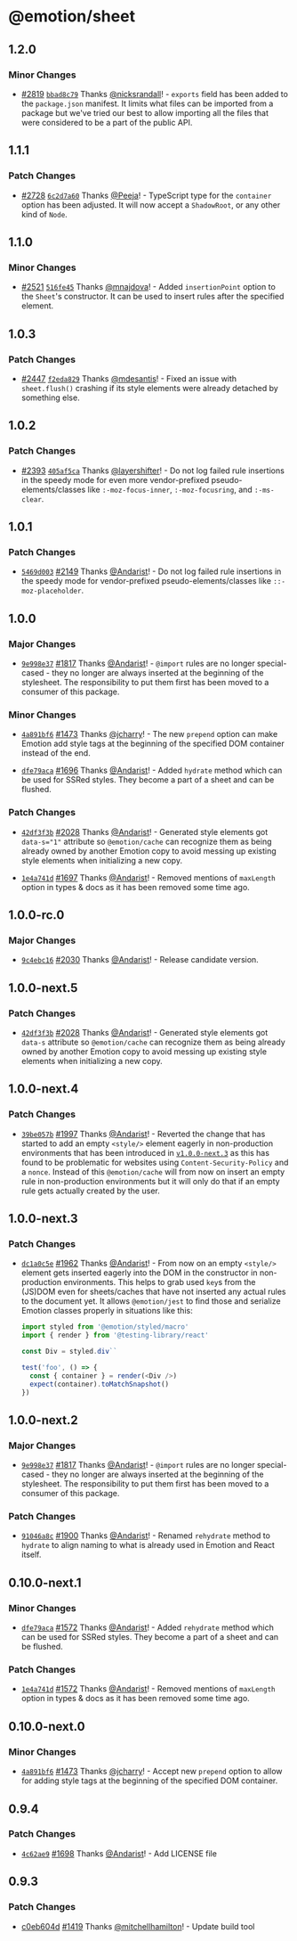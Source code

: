 # @emotion/sheet

## 1.2.0

### Minor Changes

- [#2819](https://github.com/emotion-js/emotion/pull/2819) [`bbad8c79`](https://github.com/emotion-js/emotion/commit/bbad8c79937f8dfd5d93bf485c1e9ec44124d228) Thanks [@nicksrandall](https://github.com/nicksrandall)! - `exports` field has been added to the `package.json` manifest. It limits what files can be imported from a package but we've tried our best to allow importing all the files that were considered to be a part of the public API.

## 1.1.1

### Patch Changes

- [#2728](https://github.com/emotion-js/emotion/pull/2728) [`6c2d7a60`](https://github.com/emotion-js/emotion/commit/6c2d7a6010af85502ae33d14dcbd3bb62ed7612e) Thanks [@Peeja](https://github.com/Peeja)! - TypeScript type for the `container` option has been adjusted. It will now accept a `ShadowRoot`, or any other kind of `Node`.

## 1.1.0

### Minor Changes

- [#2521](https://github.com/emotion-js/emotion/pull/2521) [`516fe45`](https://github.com/emotion-js/emotion/commit/516fe458058c9ec8218740472b301e935801ebbc) Thanks [@mnajdova](https://github.com/mnajdova)! - Added `insertionPoint` option to the `Sheet`'s constructor. It can be used to insert rules after the specified element.

## 1.0.3

### Patch Changes

- [#2447](https://github.com/emotion-js/emotion/pull/2447) [`f2eda829`](https://github.com/emotion-js/emotion/commit/f2eda8295429dd1892a06cbc9496321f2a55c10a) Thanks [@mdesantis](https://github.com/mdesantis)! - Fixed an issue with `sheet.flush()` crashing if its style elements were already detached by something else.

## 1.0.2

### Patch Changes

- [#2393](https://github.com/emotion-js/emotion/pull/2393) [`405af5ca`](https://github.com/emotion-js/emotion/commit/405af5ca01dcc0cac64227db082ce3f483e1bb46) Thanks [@layershifter](https://github.com/layershifter)! - Do not log failed rule insertions in the speedy mode for even more vendor-prefixed pseudo-elements/classes like `:-moz-focus-inner`, `:-moz-focusring`, and `:-ms-clear`.

## 1.0.1

### Patch Changes

- [`5469d003`](https://github.com/emotion-js/emotion/commit/5469d0034d055a34587e9d05332f6da4d4722b1c) [#2149](https://github.com/emotion-js/emotion/pull/2149) Thanks [@Andarist](https://github.com/Andarist)! - Do not log failed rule insertions in the speedy mode for vendor-prefixed pseudo-elements/classes like `::-moz-placeholder`.

## 1.0.0

### Major Changes

- [`9e998e37`](https://github.com/emotion-js/emotion/commit/9e998e3755c217027ad1be0af4c64644fe14c6bf) [#1817](https://github.com/emotion-js/emotion/pull/1817) Thanks [@Andarist](https://github.com/Andarist)! - `@import` rules are no longer special-cased - they no longer are always inserted at the beginning of the stylesheet. The responsibility to put them first has been moved to a consumer of this package.

### Minor Changes

- [`4a891bf6`](https://github.com/emotion-js/emotion/commit/4a891bf6a30e3bb37f8f32031fa75a571c637d9c) [#1473](https://github.com/emotion-js/emotion/pull/1473) Thanks [@jcharry](https://github.com/jcharry)! - The new `prepend` option can make Emotion add style tags at the beginning of the specified DOM container instead of the end.

* [`dfe79aca`](https://github.com/emotion-js/emotion/commit/dfe79aca696fc688f960218b16afee197926fe71) [#1696](https://github.com/emotion-js/emotion/pull/1696) Thanks [@Andarist](https://github.com/Andarist)! - Added `hydrate` method which can be used for SSRed styles. They become a part of a sheet and can be flushed.

### Patch Changes

- [`42df3f3b`](https://github.com/emotion-js/emotion/commit/42df3f3bc01526eed61cedba106d86b9e3807f9d) [#2028](https://github.com/emotion-js/emotion/pull/2028) Thanks [@Andarist](https://github.com/Andarist)! - Generated style elements got `data-s="1"` attribute so `@emotion/cache` can recognize them as being already owned by another Emotion copy to avoid messing up existing style elements when initializing a new copy.

* [`1e4a741d`](https://github.com/emotion-js/emotion/commit/1e4a741de6424d3d9c1f3ca9695e1953bed3a194) [#1697](https://github.com/emotion-js/emotion/pull/1697) Thanks [@Andarist](https://github.com/Andarist)! - Removed mentions of `maxLength` option in types & docs as it has been removed some time ago.

## 1.0.0-rc.0

### Major Changes

- [`9c4ebc16`](https://github.com/emotion-js/emotion/commit/9c4ebc160471097c5d04fb92dba3ed0df870bb63) [#2030](https://github.com/emotion-js/emotion/pull/2030) Thanks [@Andarist](https://github.com/Andarist)! - Release candidate version.

## 1.0.0-next.5

### Patch Changes

- [`42df3f3b`](https://github.com/emotion-js/emotion/commit/42df3f3bc01526eed61cedba106d86b9e3807f9d) [#2028](https://github.com/emotion-js/emotion/pull/2028) Thanks [@Andarist](https://github.com/Andarist)! - Generated style elements got `data-s` attribute so `@emotion/cache` can recognize them as being already owned by another Emotion copy to avoid messing up existing style elements when initializing a new copy.

## 1.0.0-next.4

### Patch Changes

- [`39be057b`](https://github.com/emotion-js/emotion/commit/39be057b1a0c6b76f2cb7a455cb8bc35fe875ba0) [#1997](https://github.com/emotion-js/emotion/pull/1997) Thanks [@Andarist](https://github.com/Andarist)! - Reverted the change that has started to add an empty `<style/>` element eagerly in non-production environments that has been introduced in [`v1.0.0-next.3`](https://github.com/emotion-js/emotion/blob/next/packages/sheet/CHANGELOG.md#100-next3) as this has found to be problematic for websites using `Content-Security-Policy` and a `nonce`. Instead of this `@emotion/cache` will from now on insert an empty rule in non-production environments but it will only do that if an empty rule gets actually created by the user.

## 1.0.0-next.3

### Patch Changes

- [`dc1a0c5e`](https://github.com/emotion-js/emotion/commit/dc1a0c5ed78b27fb7ce49b6296f2ca8631654cd1) [#1962](https://github.com/emotion-js/emotion/pull/1962) Thanks [@Andarist](https://github.com/Andarist)! - From now on an empty `<style/>` element gets inserted eagerly into the DOM in the constructor in non-production environments. This helps to grab used `key`s from the (JS)DOM even for sheets/caches that have not inserted any actual rules to the document yet. It allows `@emotion/jest` to find those and serialize Emotion classes properly in situations like this:

  ```js
  import styled from '@emotion/styled/macro'
  import { render } from '@testing-library/react'

  const Div = styled.div``

  test('foo', () => {
    const { container } = render(<Div />)
    expect(container).toMatchSnapshot()
  })
  ```

## 1.0.0-next.2

### Major Changes

- [`9e998e37`](https://github.com/emotion-js/emotion/commit/9e998e3755c217027ad1be0af4c64644fe14c6bf) [#1817](https://github.com/emotion-js/emotion/pull/1817) Thanks [@Andarist](https://github.com/Andarist)! - `@import` rules are no longer special-cased - they no longer are always inserted at the beginning of the stylesheet. The responsibility to put them first has been moved to a consumer of this package.

### Patch Changes

- [`91046a8c`](https://github.com/emotion-js/emotion/commit/91046a8c188327a65daac61583ef3c4458f30afb) [#1900](https://github.com/emotion-js/emotion/pull/1900) Thanks [@Andarist](https://github.com/Andarist)! - Renamed `rehydrate` method to `hydrate` to align naming to what is already used in Emotion and React itself.

## 0.10.0-next.1

### Minor Changes

- [`dfe79aca`](https://github.com/emotion-js/emotion/commit/dfe79aca696fc688f960218b16afee197926fe71) [#1572](https://github.com/emotion-js/emotion/pull/1572) Thanks [@Andarist](https://github.com/Andarist)! - Added `rehydrate` method which can be used for SSRed styles. They become a part of a sheet and can be flushed.

### Patch Changes

- [`1e4a741d`](https://github.com/emotion-js/emotion/commit/1e4a741de6424d3d9c1f3ca9695e1953bed3a194) [#1572](https://github.com/emotion-js/emotion/pull/1572) Thanks [@Andarist](https://github.com/Andarist)! - Removed mentions of `maxLength` option in types & docs as it has been removed some time ago.

## 0.10.0-next.0

### Minor Changes

- [`4a891bf6`](https://github.com/emotion-js/emotion/commit/4a891bf6a30e3bb37f8f32031fa75a571c637d9c) [#1473](https://github.com/emotion-js/emotion/pull/1473) Thanks [@jcharry](https://github.com/jcharry)! - Accept new `prepend` option to allow for adding style tags at the beginning of the specified DOM container.

## 0.9.4

### Patch Changes

- [`4c62ae9`](https://github.com/emotion-js/emotion/commit/4c62ae9447959d438928e1a26f76f1487983c968) [#1698](https://github.com/emotion-js/emotion/pull/1698) Thanks [@Andarist](https://github.com/Andarist)! - Add LICENSE file

## 0.9.3

### Patch Changes

- [c0eb604d](https://github.com/emotion-js/emotion/commit/c0eb604d) [#1419](https://github.com/emotion-js/emotion/pull/1419) Thanks [@mitchellhamilton](https://github.com/mitchellhamilton)! - Update build tool
